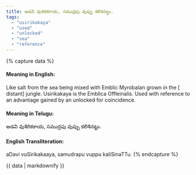 ```yaml
---
title: అడవి వుశిరికకాయ, సముద్రపు వుప్పు కలిశినట్టు.
tags:
  - "usirikakaya"
  - "used"
  - "unlocked"
  - "sea"
  - "reference"
---
```


{% capture data %}
#### Meaning in English:
Like salt from the sea being mixed with Emblic Myrobalan grown in the [ distant] jungle.
Usirikakaya is the Emblica Offleinalis.
Used with reference to an advantage gained by an unlocked for coincidence.

#### Meaning in Telugu:
అడవి వుశిరికకాయ, సముద్రపు వుప్పు కలిశినట్టు.

#### English Transliteration:
aDavi vuSirikakaaya, samudrapu vuppu kaliSinaTTu.
{% endcapture %}

<div class="notice">{{ data | markdownify }}</div>


